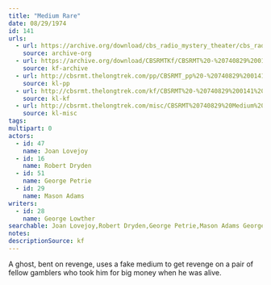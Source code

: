 ```yaml
---
title: "Medium Rare"
date: 08/29/1974
id: 141
urls: 
  - url: https://archive.org/download/cbs_radio_mystery_theater/cbs_radio_mystery_theater-0101-0150.zip/cbs_radio_mystery_theater-0101-0150%2Fcbsrmt_0141_medium_rare.mp3
    source: archive-org
  - url: https://archive.org/download/CBSRMTKf/CBSRMT%20-%20740829%200141%20Medium%20Rare_kf.mp3
    source: kf-archive
  - url: http://cbsrmt.thelongtrek.com/pp/CBSRMT_pp%20-%20740829%200141%20Medium%20Rare.mp3
    source: kl-pp
  - url: http://cbsrmt.thelongtrek.com/kf/CBSRMT%20-%20740829%200141%20Medium%20Rare_kf.mp3
    source: kl-kf
  - url: http://cbsrmt.thelongtrek.com/misc/CBSRMT%20740829%20Medium%20Rare_WBBM.mp3
    source: kl-misc
tags: 
multipart: 0
actors:  
  - id: 47
    name: Joan Lovejoy  
  - id: 16
    name: Robert Dryden  
  - id: 51
    name: George Petrie  
  - id: 29
    name: Mason Adams
writers:  
  - id: 28
    name: George Lowther
searchable: Joan Lovejoy,Robert Dryden,George Petrie,Mason Adams George Lowther
notes: 
descriptionSource: kf
---
```

A ghost, bent on revenge, uses a fake medium to get revenge on a pair of fellow gamblers who took him for big money when he was alive.
